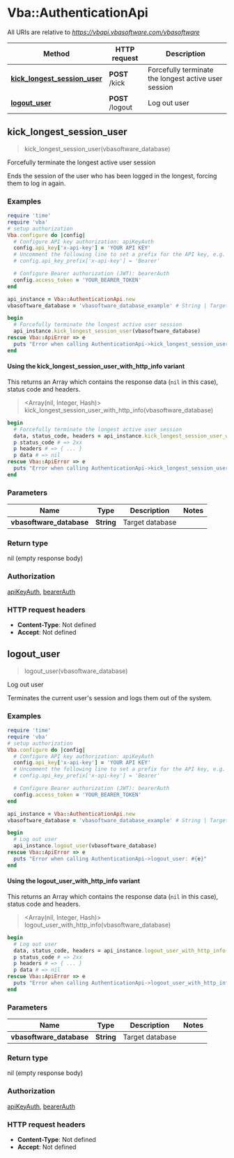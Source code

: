 # Vba::AuthenticationApi

All URIs are relative to *https://vbapi.vbasoftware.com/vbasoftware*

| Method | HTTP request | Description |
| ------ | ------------ | ----------- |
| [**kick_longest_session_user**](AuthenticationApi.md#kick_longest_session_user) | **POST** /kick | Forcefully terminate the longest active user session |
| [**logout_user**](AuthenticationApi.md#logout_user) | **POST** /logout | Log out user |


## kick_longest_session_user

> kick_longest_session_user(vbasoftware_database)

Forcefully terminate the longest active user session

Ends the session of the user who has been logged in the longest, forcing them to log in again.

### Examples

```ruby
require 'time'
require 'vba'
# setup authorization
Vba.configure do |config|
  # Configure API key authorization: apiKeyAuth
  config.api_key['x-api-key'] = 'YOUR API KEY'
  # Uncomment the following line to set a prefix for the API key, e.g. 'Bearer' (defaults to nil)
  # config.api_key_prefix['x-api-key'] = 'Bearer'

  # Configure Bearer authorization (JWT): bearerAuth
  config.access_token = 'YOUR_BEARER_TOKEN'
end

api_instance = Vba::AuthenticationApi.new
vbasoftware_database = 'vbasoftware_database_example' # String | Target database

begin
  # Forcefully terminate the longest active user session
  api_instance.kick_longest_session_user(vbasoftware_database)
rescue Vba::ApiError => e
  puts "Error when calling AuthenticationApi->kick_longest_session_user: #{e}"
end
```

#### Using the kick_longest_session_user_with_http_info variant

This returns an Array which contains the response data (`nil` in this case), status code and headers.

> <Array(nil, Integer, Hash)> kick_longest_session_user_with_http_info(vbasoftware_database)

```ruby
begin
  # Forcefully terminate the longest active user session
  data, status_code, headers = api_instance.kick_longest_session_user_with_http_info(vbasoftware_database)
  p status_code # => 2xx
  p headers # => { ... }
  p data # => nil
rescue Vba::ApiError => e
  puts "Error when calling AuthenticationApi->kick_longest_session_user_with_http_info: #{e}"
end
```

### Parameters

| Name | Type | Description | Notes |
| ---- | ---- | ----------- | ----- |
| **vbasoftware_database** | **String** | Target database |  |

### Return type

nil (empty response body)

### Authorization

[apiKeyAuth](../README.md#apiKeyAuth), [bearerAuth](../README.md#bearerAuth)

### HTTP request headers

- **Content-Type**: Not defined
- **Accept**: Not defined


## logout_user

> logout_user(vbasoftware_database)

Log out user

Terminates the current user's session and logs them out of the system.

### Examples

```ruby
require 'time'
require 'vba'
# setup authorization
Vba.configure do |config|
  # Configure API key authorization: apiKeyAuth
  config.api_key['x-api-key'] = 'YOUR API KEY'
  # Uncomment the following line to set a prefix for the API key, e.g. 'Bearer' (defaults to nil)
  # config.api_key_prefix['x-api-key'] = 'Bearer'

  # Configure Bearer authorization (JWT): bearerAuth
  config.access_token = 'YOUR_BEARER_TOKEN'
end

api_instance = Vba::AuthenticationApi.new
vbasoftware_database = 'vbasoftware_database_example' # String | Target database

begin
  # Log out user
  api_instance.logout_user(vbasoftware_database)
rescue Vba::ApiError => e
  puts "Error when calling AuthenticationApi->logout_user: #{e}"
end
```

#### Using the logout_user_with_http_info variant

This returns an Array which contains the response data (`nil` in this case), status code and headers.

> <Array(nil, Integer, Hash)> logout_user_with_http_info(vbasoftware_database)

```ruby
begin
  # Log out user
  data, status_code, headers = api_instance.logout_user_with_http_info(vbasoftware_database)
  p status_code # => 2xx
  p headers # => { ... }
  p data # => nil
rescue Vba::ApiError => e
  puts "Error when calling AuthenticationApi->logout_user_with_http_info: #{e}"
end
```

### Parameters

| Name | Type | Description | Notes |
| ---- | ---- | ----------- | ----- |
| **vbasoftware_database** | **String** | Target database |  |

### Return type

nil (empty response body)

### Authorization

[apiKeyAuth](../README.md#apiKeyAuth), [bearerAuth](../README.md#bearerAuth)

### HTTP request headers

- **Content-Type**: Not defined
- **Accept**: Not defined

